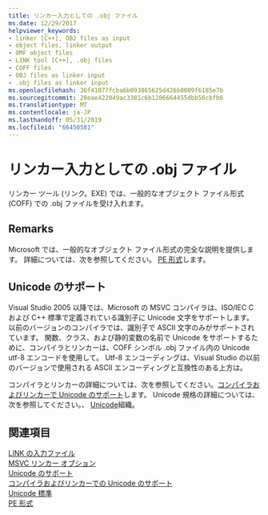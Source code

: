 ```yaml
---
title: リンカー入力としての .obj ファイル
ms.date: 12/29/2017
helpviewer_keywords:
- linker [C++], OBJ files as input
- object files, linker output
- OMF object files
- LINK tool [C++], .obj files
- COFF files
- OBJ files as linker input
- .obj files as linker input
ms.openlocfilehash: 36f41077fcba6b093865625d426b8009f6185e7b
ms.sourcegitcommit: 28eae422049ac3381c6b1206664455dbb56cbfb6
ms.translationtype: MT
ms.contentlocale: ja-JP
ms.lasthandoff: 05/31/2019
ms.locfileid: "66450581"
---
```

# <a name="obj-files-as-linker-input"></a>リンカー入力としての .obj ファイル

リンカー ツール (リンク。EXE) では、一般的なオブジェクト ファイル形式 (COFF) での .obj ファイルを受け入れます。

## <a name="remarks"></a>Remarks

Microsoft では、一般的なオブジェクト ファイル形式の完全な説明を提供します。 詳細については、次を参照してください。 [PE 形式](/windows/desktop/Debug/pe-format)します。

## <a name="unicode-support"></a>Unicode のサポート

Visual Studio 2005 以降では、Microsoft の MSVC コンパイラは、ISO/IEC C および C++ 標準で定義されている識別子に Unicode 文字をサポートします。 以前のバージョンのコンパイラでは、識別子で ASCII 文字のみがサポートされています。 関数、クラス、および静的変数の名前で Unicode をサポートするために、コンパイラとリンカーは、COFF シンボル .obj ファイル内の Unicode utf-8 エンコードを使用して。 Utf-8 エンコーディングは、Visual Studio の以前のバージョンで使用される ASCII エンコーディングと互換性のある上方は。

コンパイラとリンカーの詳細については、次を参照してください。[コンパイラおよびリンカーで Unicode のサポート](unicode-support-in-the-compiler-and-linker.md)します。 Unicode 規格の詳細については、次を参照してください。、 [Unicode](https://www.unicode.org/)組織。

## <a name="see-also"></a>関連項目

[LINK の入力ファイル](link-input-files.md)<br/>
[MSVC リンカー オプション](linker-options.md)<br/>
[Unicode のサポート](../../text/support-for-unicode.md)<br/>
[コンパイラおよびリンカーでの Unicode のサポート](unicode-support-in-the-compiler-and-linker.md)<br/>
[Unicode 標準](https://www.unicode.org/)<br/>
[PE 形式](/windows/desktop/Debug/pe-format)

